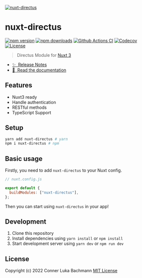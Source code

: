 [![nuxt-directus](https://nuxt-directus.netlify.app/preview-dark.png)](https://nuxt-directus.netlify.app/)

# nuxt-directus

[![npm version][npm-version-src]][npm-version-href]
[![npm downloads][npm-downloads-src]][npm-downloads-href]
[![Github Actions CI][github-actions-ci-src]][github-actions-ci-href]
[![Codecov][codecov-src]][codecov-href]
[![License][license-src]][license-href]

> Directus Module for [Nuxt 3](https://v3.nuxtjs.org)

- [✨ &nbsp;Release Notes](https://github.com/intevel/nuxt-directus/releases)
- [📖 &nbsp;Read the documentation](https://nuxt-directus.netlify.app/)

## Features

- Nuxt3 ready
- Handle authentication
- RESTful methods
- TypeScript Support


## Setup

```sh
yarn add nuxt-directus # yarn
npm i nuxt-directus # npm
```

## Basic usage

Firstly, you need to add `nuxt-directus` to your Nuxt config.

```javascript
// nuxt.config.js

export default {
  buildModules: ["nuxt-directus"],
};
```

Then you can start using `nuxt-directus` in your app!

## Development

1. Clone this repository
2. Install dependencies using `yarn install` or `npm install`
3. Start development server using `yarn dev` or `npm run dev`

## License

Copyright (c) 2022 Conner Luka Bachmann
[MIT License](./LICENSE)

<!-- Badges -->

[npm-version-src]: https://img.shields.io/npm/v/nuxt-directus/latest.svg
[npm-version-href]: https://npmjs.com/package/nuxt-directus
[npm-downloads-src]: https://img.shields.io/npm/dt/nuxt-directus.svg
[npm-downloads-href]: https://npmjs.com/package/nuxt-directus
[github-actions-ci-src]: https://github.com/intevel/nuxt-directus/actions/workflows/ci.yml/badge.svg
[github-actions-ci-href]: https://github.com/intevel/nuxt-directus/actions?query=workflow%3Aci
[codecov-src]: https://img.shields.io/codecov/c/github/intevel/nuxt-directus.svg
[codecov-href]: https://codecov.io/gh/intevel/nuxt-directus
[license-src]: https://img.shields.io/npm/l/nuxt-directus.svg
[license-href]: https://npmjs.com/package/nuxt-directus
